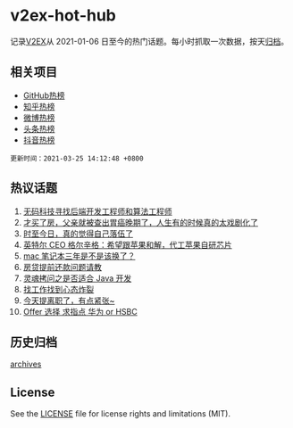 # v2ex-hot-hub

 记录[V2EX](https://www.v2ex.com/)从 2021-01-06 日至今的热门话题。每小时抓取一次数据，按天[归档](archives)。
 
 ## 相关项目

- [GitHub热榜](https://github.com/lonnyzhang423/github-hot-hub)
- [知乎热榜](https://github.com/lonnyzhang423/zhihu-hot-hub)
- [微博热榜](https://github.com/lonnyzhang423/weibo-hot-hub)
- [头条热榜](https://github.com/lonnyzhang423/toutiao-hot-hub)
- [抖音热榜](https://github.com/lonnyzhang423/douyin-hot-hub)


 `更新时间：2021-03-25 14:12:48 +0800`

## 热议话题

1. [无码科技寻找后端开发工程师和算法工程师](https://www.v2ex.com/t/764662)
1. [才买了房，父亲就被查出胃癌晚期了，人生有的时候真的太戏剧化了](https://www.v2ex.com/t/764682)
1. [时至今日，真的觉得自己落伍了](https://www.v2ex.com/t/764683)
1. [英特尔 CEO 格尔辛格：希望跟苹果和解，代工苹果自研芯片](https://www.v2ex.com/t/764844)
1. [mac 笔记本三年是不是该换了？](https://www.v2ex.com/t/764696)
1. [房贷提前还款问题请教](https://www.v2ex.com/t/764658)
1. [灵魂拷问之是否适合 Java 开发](https://www.v2ex.com/t/764794)
1. [找工作找到心态炸裂](https://www.v2ex.com/t/764726)
1. [今天提离职了，有点紧张~](https://www.v2ex.com/t/764849)
1. [Offer 选择 求指点 华为 or HSBC](https://www.v2ex.com/t/764733)

## 历史归档

[archives](archives)

## License

See the [LICENSE](LICENSE) file for license rights and limitations (MIT).
